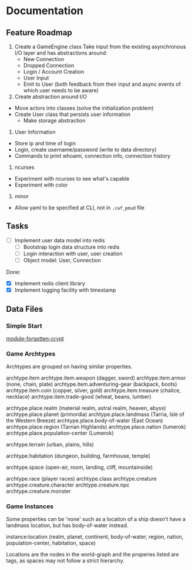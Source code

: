 # Documentation

## Feature Roadmap

1. Create a GameEngine class
  Take input from the existing asynchronous I/O layer and has abstractions around:
    - New Connection
    - Dropped Connection
    - Login / Account Creation
    - User Input
    - Emit to User (both feedback from their input and async events of which user needs to be aware)
1. Create abstraction around I/O
  - Move actors into classes (solve the initialization problem)
  - Create User class that persists user information
    - Make storage abstraction
1. User Information
  -  Store ip and time of login
  -  Login, create username/password (write to data directory) 
  -  Commands to print whoami, connection info, connection history
1. ncurses
  - Experiment with ncurses to see what's capable
  - Experiment with color
1. minor
  - Allow yaml to be specified at CLI, not in `.caf_pmud` file

## Tasks

- [ ] Implement user data model into redis
  - [ ] Bootstrap login data structure into redis
  - [ ] Login interaction with user, user creation
  - [ ] Object model: User, Connection

Done:

- [x] Implement redis client library
- [x] Implement logging facility with timestamp

## Data Files


### Simple Start

[module-forgotten-crypt](./conf/module-forgotten-crypt.yaml)


### Game Archtypes

Archtypes are grouped on having similar properties.

archtype.item
archtype.item.weapon (dagger, sword)
archtype.item.armor (none, chain, plate)
archtype.item.adventuring-gear (backpack, boots)
archtype.item.coin (copper, silver, gold)
archtype.item.treasure (chalice, necklace)
archtype.item.trade-good (wheat, beans, lumber)

archtype.place.realm (material realm, astral realm, heaven, abyss)
archtype.place.planet (primordia)
archtype.place.landmass (Tarria, Isle of the Western Breeze)
archtype.place.body-of-water (East Ocean)
archtype.place.region (Tarrian Highlands)
archtype.place.nation (lumerok)
archtype.place.population-center (Lumerok)

archtype.terrain (urban, plains, hills)

archtype.habitation (dungeon, building, farmhouse, temple)

archtype.space (open-air, room, landing, cliff, mountainside)

archtype.race (player races)
archtype.class
archtype.creature
archtype.creature.character
archtype.creature.npc
archtype.creature.monster

### Game Instances

Some properties can be 'none' such as a location of a ship doesn't have a landmass location, but has body-of-water instead.

instance:location (realm, planet, continent, body-of-water, region, nation, population-center, habitation, space)

Locations are the nodes in the world-graph and the properies listed are tags, as spaces may not follow a strict hierarchy.

